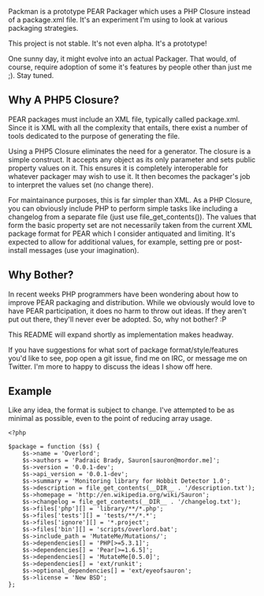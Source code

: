 Packman is a prototype PEAR Packager which uses a PHP Closure instead of a package.xml file. It's an experiment I'm using to look at various packaging strategies.

This project is not stable. It's not even alpha. It's a prototype!

One sunny day, it might evolve into an actual Packager. That would, of course, require adoption of some it's features by people other than just me ;). Stay tuned.

Why A PHP5 Closure?
-------------------

PEAR packages must include an XML file, typically called package.xml. Since it is XML with all the complexity that entails, there exist a number of tools dedicated to the purpose of generating the file.

Using a PHP5 Closure eliminates the need for a generator. The closure is a simple construct. It accepts any object as its only parameter and sets public property values on it. This ensures it is completely interoperable for whatever packager may wish to use it. It then becomes the packager's job to interpret the values set (no change there).

For maintainance purposes, this is far simpler than XML. As a PHP Closure, you can obviously include PHP to perform simple tasks like including a changelog from a separate file (just use file_get_contents()). The values that form the basic property set are not necessarily taken from the current XML package format for PEAR which I consider antiquated and limiting. It's expected to allow for additional values, for example, setting pre or post-install messages (use your imagination).

Why Bother?
-----------

In recent weeks PHP programmers have been wondering about how to improve PEAR packaging and distribution. While we obviously would love to have PEAR participation, it does no harm to throw out ideas. If they aren't put out there, they'll never ever be adopted. So, why not bother? :P

This README will expand shortly as implementation makes headway.

If you have suggestions for what sort of package format/style/features you'd like to see, pop open a git issue, find me on IRC, or message me on Twitter. I'm more to happy to discuss the ideas I show off here.

Example
-------

Like any idea, the format is subject to change. I've attempted to be as minimal as possible, even to the point of reducing array usage.

    <?php

    $package = function ($s) {
        $s->name = 'Overlord';
        $s->authors = 'Padraic Brady, Sauron[sauron@mordor.me]';
        $s->version = '0.0.1-dev';
        $s->api_version = '0.0.1-dev';
        $s->summary = 'Monitoring library for Hobbit Detector 1.0';
        $s->description = file_get_contents(__DIR__ . '/description.txt');
        $s->homepage = 'http://en.wikipedia.org/wiki/Sauron';
        $s->changelog = file_get_contents(__DIR__ . '/changelog.txt');
        $s->files['php'][] = 'library/**/*.php';
        $s->files['tests'][] = 'tests/**/*.*';
        $s->files['ignore'][] = '*.project';
        $s->files['bin'][] = 'scripts/overlord.bat';
        $s->include_path = 'MutateMe/Mutations/';
        $s->dependencies[] = 'PHP[>=5.3.1]';
        $s->dependencies[] = 'Pear[>=1.6.5]';
        $s->dependencies[] = 'MutateMe[0.5.0]';
        $s->dependencies[] = 'ext/runkit';
        $s->optional_dependencies[] = 'ext/eyeofsauron';
        $s->license = 'New BSD';
    };
